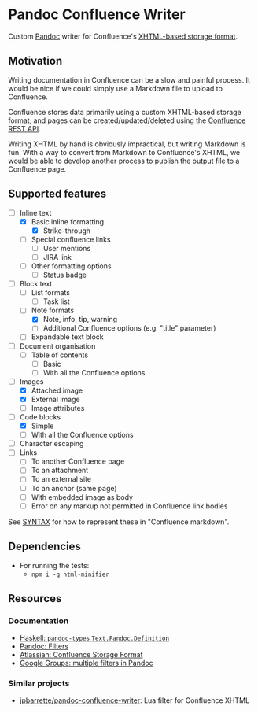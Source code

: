 # Pandoc Confluence Writer

Custom [Pandoc](https://pandoc.org/) writer for Confluence's
[XHTML-based storage format](https://confluence.atlassian.com/doc/confluence-storage-format-790796544.html).

## Motivation

Writing documentation in Confluence can be a slow and painful process. It would
be nice if we could simply use a Markdown file to upload to Confluence.

Confluence stores data primarily using a custom XHTML-based storage format, and
pages can be created/updated/deleted using the
[Confluence REST API](https://developer.atlassian.com/cloud/confluence/rest/v1/intro/#status-code).

Writing XHTML by hand is obviously impractical, but writing Markdown is fun.
With a way to convert from Markdown to Confluence's XHTML, we would be able to
develop another process to publish the output file to a Confluence page.

## Supported features

- [ ] Inline text
  - [x] Basic inline formatting
    - [x] Strike-through
  - [ ] Special confluence links
    - [ ] User mentions
    - [ ] JIRA link
  - [ ] Other formatting options
    - [ ] Status badge
- [ ] Block text
  - [ ] List formats
    - [ ] Task list
  - [ ] Note formats
    - [x] Note, info, tip, warning
    - [ ] Additional Confluence options (e.g. "title" parameter)
  - [ ] Expandable text block
- [ ] Document organisation
  - [ ] Table of contents
    - [ ] Basic
    - [ ] With all the Confluence options
- [ ] Images
  - [x] Attached image
  - [x] External image
  - [ ] Image attributes
- [ ] Code blocks
  - [x] Simple
  - [ ] With all the Confluence options
- [ ] Character escaping
- [ ] Links
  - [ ] To another Confluence page
  - [ ] To an attachment
  - [ ] To an external site
  - [ ] To an anchor (same page)
  - [ ] With embedded image as body
  - [ ] Error on any markup not permitted in Confluence link bodies

See [SYNTAX](./SYNTAX.md) for how to represent these in "Confluence markdown".

## Dependencies

- For running the tests:
  - `npm i -g html-minifier`

## Resources

### Documentation

- [Haskell: `pandoc-types` `Text.Pandoc.Definition`](https://hackage.haskell.org/package/pandoc-types-1.22.2.1/docs/Text-Pandoc-Definition.html)
- [Pandoc: Filters](https://pandoc.org/filters.html)
- [Atlassian: Confluence Storage Format](https://confluence.atlassian.com/doc/confluence-storage-format-790796544.html)
- [Google Groups: multiple filters in Pandoc](https://groups.google.com/g/pandoc-discuss/c/vHjIOej7L0Q?pli=1)

### Similar projects

- [jpbarrette/pandoc-confluence-writer](https://github.com/jpbarrette/pandoc-confluence-writer):
  Lua filter for Confluence XHTML
